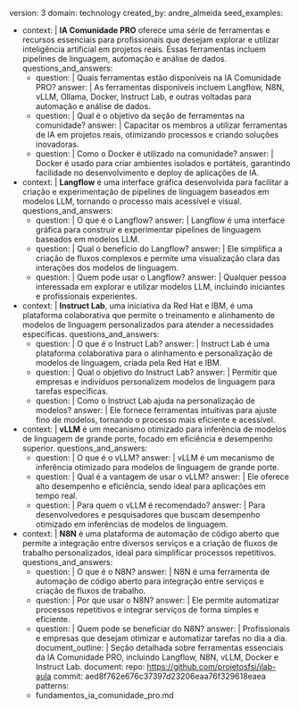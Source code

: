 version: 3
domain: technology
created_by: andre_almeida
seed_examples:
  - context: |
      **IA Comunidade PRO** oferece uma série de ferramentas e recursos essenciais para profissionais que desejam explorar e utilizar inteligência artificial em projetos reais. Essas ferramentas incluem pipelines de linguagem, automação e análise de dados.
    questions_and_answers:
      - question: |
          Quais ferramentas estão disponíveis na IA Comunidade PRO?
        answer: |
          As ferramentas disponíveis incluem Langflow, N8N, vLLM, Ollama, Docker, Instruct Lab, e outras voltadas para automação e análise de dados.
      - question: |
          Qual é o objetivo da seção de ferramentas na comunidade?
        answer: |
          Capacitar os membros a utilizar ferramentas de IA em projetos reais, otimizando processos e criando soluções inovadoras.
      - question: |
          Como o Docker é utilizado na comunidade?
        answer: |
          Docker é usado para criar ambientes isolados e portáteis, garantindo facilidade no desenvolvimento e deploy de aplicações de IA.
  - context: |
      **Langflow** é uma interface gráfica desenvolvida para facilitar a criação e experimentação de pipelines de linguagem baseados em modelos LLM, tornando o processo mais acessível e visual.
    questions_and_answers:
      - question: |
          O que é o Langflow?
        answer: |
          Langflow é uma interface gráfica para construir e experimentar pipelines de linguagem baseados em modelos LLM.
      - question: |
          Qual o benefício do Langflow?
        answer: |
          Ele simplifica a criação de fluxos complexos e permite uma visualização clara das interações dos modelos de linguagem.
      - question: |
          Quem pode usar o Langflow?
        answer: |
          Qualquer pessoa interessada em explorar e utilizar modelos LLM, incluindo iniciantes e profissionais experientes.
  - context: |
      **Instruct Lab**, uma iniciativa da Red Hat e IBM, é uma plataforma colaborativa que permite o treinamento e alinhamento de modelos de linguagem personalizados para atender a necessidades específicas.
    questions_and_answers:
      - question: |
          O que é o Instruct Lab?
        answer: |
          Instruct Lab é uma plataforma colaborativa para o alinhamento e personalização de modelos de linguagem, criada pela Red Hat e IBM.
      - question: |
          Qual o objetivo do Instruct Lab?
        answer: |
          Permitir que empresas e indivíduos personalizem modelos de linguagem para tarefas específicas.
      - question: |
          Como o Instruct Lab ajuda na personalização de modelos?
        answer: |
          Ele fornece ferramentas intuitivas para ajuste fino de modelos, tornando o processo mais eficiente e acessível.
  - context: |
      **vLLM** é um mecanismo otimizado para inferência de modelos de linguagem de grande porte, focado em eficiência e desempenho superior.
    questions_and_answers:
      - question: |
          O que é o vLLM?
        answer: |
          vLLM é um mecanismo de inferência otimizado para modelos de linguagem de grande porte.
      - question: |
          Qual é a vantagem de usar o vLLM?
        answer: |
          Ele oferece alto desempenho e eficiência, sendo ideal para aplicações em tempo real.
      - question: |
          Para quem o vLLM é recomendado?
        answer: |
          Para desenvolvedores e pesquisadores que buscam desempenho otimizado em inferências de modelos de linguagem.
  - context: |
      **N8N** é uma plataforma de automação de código aberto que permite a integração entre diversos serviços e a criação de fluxos de trabalho personalizados, ideal para simplificar processos repetitivos.
    questions_and_answers:
      - question: |
          O que é o N8N?
        answer: |
          N8N é uma ferramenta de automação de código aberto para integração entre serviços e criação de fluxos de trabalho.
      - question: |
          Por que usar o N8N?
        answer: |
          Ele permite automatizar processos repetitivos e integrar serviços de forma simples e eficiente.
      - question: |
          Quem pode se beneficiar do N8N?
        answer: |
          Profissionais e empresas que desejam otimizar e automatizar tarefas no dia a dia.
document_outline: |
  Seção detalhada sobre ferramentas essenciais da IA Comunidade PRO, incluindo Langflow, N8N, vLLM, Docker e Instruct Lab.
document:
  repo: https://github.com/projetosfsi/ilab-aula
  commit: aed8f762e676c37397d23206eaa76f329618eaea
  patterns:
    - fundamentos_ia_comunidade_pro.md
